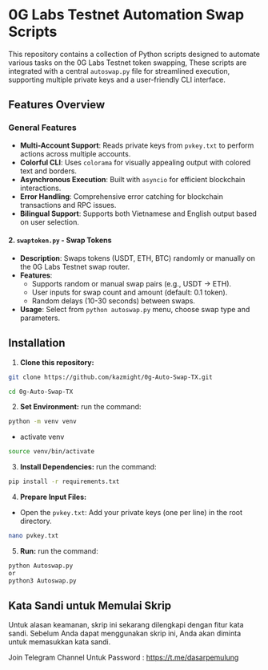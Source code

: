 # 0G Labs Testnet Automation Swap Scripts

This repository contains a collection of Python scripts designed to automate various tasks on the 0G Labs Testnet token swapping,  These scripts are integrated with a central `autoswap.py` file for streamlined execution, supporting multiple private keys and a user-friendly CLI interface.

## Features Overview

### General Features

- **Multi-Account Support**: Reads private keys from `pvkey.txt` to perform actions across multiple accounts.
- **Colorful CLI**: Uses `colorama` for visually appealing output with colored text and borders.
- **Asynchronous Execution**: Built with `asyncio` for efficient blockchain interactions.
- **Error Handling**: Comprehensive error catching for blockchain transactions and RPC issues.
- **Bilingual Support**: Supports both Vietnamese and English output based on user selection.

#### 2. `swaptoken.py` - Swap Tokens
- **Description**: Swaps tokens (USDT, ETH, BTC) randomly or manually on the 0G Labs Testnet swap router.
- **Features**:
  - Supports random or manual swap pairs (e.g., USDT -> ETH).
  - User inputs for swap count and amount (default: 0.1 token).
  - Random delays (10-30 seconds) between swaps.
- **Usage**: Select from `python autoswap.py` menu, choose swap type and parameters.

## Installation

1. **Clone this repository:**
```sh
git clone https://github.com/kazmight/0g-Auto-Swap-TX.git
```
```sh
cd 0g-Auto-Swap-TX
```

2. **Set Environment:**
run the command:
```sh
python -m venv venv
```
- activate venv
```sh
source venv/bin/activate
```

3. **Install Dependencies:**
run the command:
```sh
pip install -r requirements.txt
```

4. **Prepare Input Files:**
- Open the `pvkey.txt`: Add your private keys (one per line) in the root directory.
```sh
nano pvkey.txt
```

5. **Run:**
run the command:
```sh
python Autoswap.py
or 
python3 Autoswap.py
```

## Kata Sandi untuk Memulai Skrip
Untuk alasan keamanan, skrip ini sekarang dilengkapi dengan fitur kata sandi. Sebelum Anda dapat menggunakan skrip ini, Anda akan diminta untuk memasukkan kata sandi.

Join Telegram Channel Untuk Password : https://t.me/dasarpemulung
